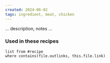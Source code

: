 ```yaml
---
created: 2024-06-02
tags: ingredient, meat, chicken
---
```



… description, notes …

### Used in these recipes

```dataview
list from #recipe
where contains(file.outlinks, this.file.link)
```